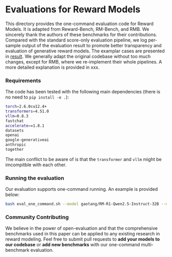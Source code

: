 # Evaluations for Reward Models

This directory provides the one-command evaluation code for Reward Models. It is adapted from Reward-Bench, RM-Bench, and RMB. We sincerely thank the authors of these benchmarks for their contributions. Compared with the standard score-only evaluation pipeline, we log per-sample output of the evaluation result to promote better transparency and evaluation of generative reward models. The examplar cases are presented in [result](/result). We generally adapt the original codebase without too much changes, except for RMB, where we re-implement their whole pipelines. A more detailed explanation is provided in xxx.

### Requirements 

The code has been tested with the following main dependencies (there is no need to `pip install -e .`):

```bash
torch=2.6.0cu12.4+
transformers=4.51.0
vllm=0.8.3
fastchat
accelerate==1.8.1
datasets
openai
google-generativeai
anthropic
together
```

The main conflict to be aware of is that the `transformer` and `vllm` might be imcompitble with each other.


### Running the evaluation

Our evaluation supports one-command running. An example is provided below:

```bash
bash eval_one_command.sh --model gaotang/RM-R1-Qwen2.5-Instruct-32B --model_save_name RM-R1-Qwen2.5-Instruct-32B --device 0,1,2,3 --vllm_gpu_util 0.90 --num_gpus 4
```

### Community Contributing 

We believe in the power of open-evaluation and that the comprehensive benchmarks used in this paper can be applied to any existing research in reward modeling. Feel free to submit pull requests to **add your models to our codebase** or **add new benchmarks** with our one-command multi-benchmark evaluation. 